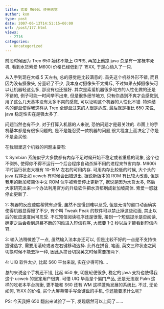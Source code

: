 ```yaml
---
title: 索爱 M600i 使用感觉
author: kxn
type: post
date: 2007-06-13T14:51:15+00:00
url: /post/177.html
views:
  - 2716
categories:
  - Uncategorized
---
```


前段时候因为 Treo 650 始终不能上 GPRS, 再加上他跑 java 总是有一定概率死机. 看到水货索爱 M600i 价格已经低到了 15XX, 于是心动入了一只.

从入手到现在大概 5 天左右, 总的感觉是比较满意的. 首先这个机器外形不错, 而且因为没有摄像头, 分量轻了不少, 我本身对摄像头不太排斥, 不过如果去掉摄像头可以让机器轻这么多, 那没有也还挺好. 其次是索爱机器很多地方的人性化做的还是不错的, 例子可能一时间举不出来, 但是很多细节地方, 只有你遇到不爽才会感觉到, 用了这么几天基本没有太多不爽的感觉, 可以证明这个机器的人性化不错. 特殊结构的键盘使得我这样从 Treo 全键盘过来的人很是适应. 最后就是相比 650 来说, java 稳定性实在是强太多了.

问题当然也有不少, 对于打算入机器的人来说, 恐怕问题才是最关注的. 市面上的手机基本都是有很多问题的, 是不是能忍受一款机器的问题,很大程度上面决定了你是不是会买他.

在我眼里这个机器的问题主要有:

1: Symbian 系统似乎大多数都有内存不足时候开始不稳定或者重启的现象, 这个也不例外, 使得你不得不运行一个后台程序自动杀掉不用的进程来节省内存. M600i 平时运行状态大概有 10-15M 左右的可用内存. 可用内存比较低的时候, 大个头的 java 程序比如 ucweb 有时候会出错退出. 据说新版本的 ROM 有比较大改善, 但是我用的新加坡简体中文 ROM 似乎被索爱停止更新了, 据说是因为水货太多, 然后大家研究出来一个办法利用官方的升级软件把水货都刷成新加坡简体. 索爱一怒就停止更新了.

2: 机器的反应速度稍微有点慢, 虽然不是慢到难以忍受, 但是无谓的窗口动画确实使得机器显得慢了不少, 有个叫 Tweak Peak 的软件可以禁止掉这些动画, 禁止以后的反应速度尚可忍受. 不过短信阅读程序还是很慢, 接到一个短信提示是否阅读, 确定之后会看到屏幕不断的闪动进入短信程序, 大概要 1-2 秒以后才能看到短信内容.

3: 输入法稍微差了一点, 虽然输入法本身还可以, 但是比较不好的一点是不支持快捷键选字, 需要用滚轮或者左右键移动选择. 此外在拼音, 笔画, 英文三种状态之间切换时候不能去掉一种, 因此从拼音切换英文时候需要按两下.

4: UIQ 软件太少, 比起 S60 平台来说, 实在少得可怜....

总的来说这个手机还不错, 比起 650 来, 明显轻便很多, 稳定的 java 支持也使得我这个 ucweb 的坚定用户很爽. 可惜 UIQ 毕竟是个偏门产品, 还是无法跟 Palm 这样的吃老本平台抗衡, 更不能和 S60 还有 WM 这样蓬勃发展的系统比. 不过, 无论如何, 15XX 的价格, 买个大屏幕带手写全键盘的手机, 你还能要求什么呢?

PS: 今天我把 650 翻出来试验了一下, 发现居然可以上网了......
